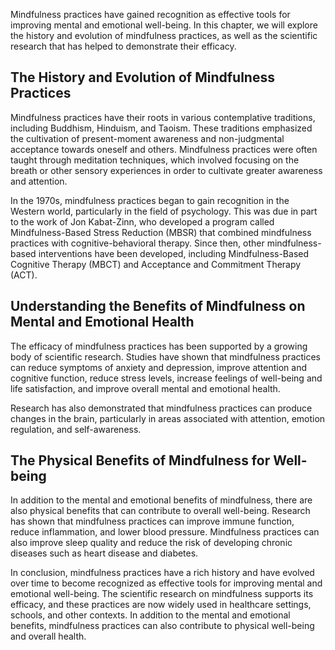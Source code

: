 
Mindfulness practices have gained recognition as effective tools for improving mental and emotional well-being. In this chapter, we will explore the history and evolution of mindfulness practices, as well as the scientific research that has helped to demonstrate their efficacy.

The History and Evolution of Mindfulness Practices
--------------------------------------------------

Mindfulness practices have their roots in various contemplative traditions, including Buddhism, Hinduism, and Taoism. These traditions emphasized the cultivation of present-moment awareness and non-judgmental acceptance towards oneself and others. Mindfulness practices were often taught through meditation techniques, which involved focusing on the breath or other sensory experiences in order to cultivate greater awareness and attention.

In the 1970s, mindfulness practices began to gain recognition in the Western world, particularly in the field of psychology. This was due in part to the work of Jon Kabat-Zinn, who developed a program called Mindfulness-Based Stress Reduction (MBSR) that combined mindfulness practices with cognitive-behavioral therapy. Since then, other mindfulness-based interventions have been developed, including Mindfulness-Based Cognitive Therapy (MBCT) and Acceptance and Commitment Therapy (ACT).

Understanding the Benefits of Mindfulness on Mental and Emotional Health
------------------------------------------------------------------------

The efficacy of mindfulness practices has been supported by a growing body of scientific research. Studies have shown that mindfulness practices can reduce symptoms of anxiety and depression, improve attention and cognitive function, reduce stress levels, increase feelings of well-being and life satisfaction, and improve overall mental and emotional health.

Research has also demonstrated that mindfulness practices can produce changes in the brain, particularly in areas associated with attention, emotion regulation, and self-awareness.

The Physical Benefits of Mindfulness for Well-being
---------------------------------------------------

In addition to the mental and emotional benefits of mindfulness, there are also physical benefits that can contribute to overall well-being. Research has shown that mindfulness practices can improve immune function, reduce inflammation, and lower blood pressure. Mindfulness practices can also improve sleep quality and reduce the risk of developing chronic diseases such as heart disease and diabetes.

In conclusion, mindfulness practices have a rich history and have evolved over time to become recognized as effective tools for improving mental and emotional well-being. The scientific research on mindfulness supports its efficacy, and these practices are now widely used in healthcare settings, schools, and other contexts. In addition to the mental and emotional benefits, mindfulness practices can also contribute to physical well-being and overall health.
